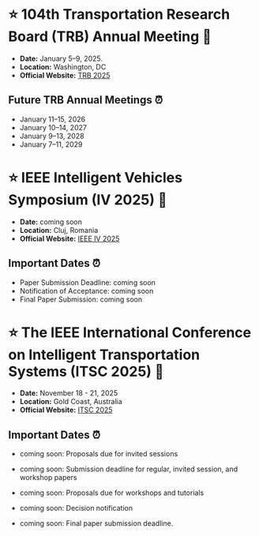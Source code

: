 # :star: 104th Transportation Research Board (TRB) Annual Meeting 🚗

- **Date:**  January 5–9, 2025. 
- **Location:** Washington, DC
- **Official Website:** [TRB 2025](https://www.trb.org/AnnualMeeting/FutureDates.aspx)

## Future TRB Annual Meetings ⏰

- January 11–15, 2026
- January 10–14, 2027
- January 9–13, 2028
- January 7–11, 2029




# :star: IEEE Intelligent Vehicles Symposium (IV 2025) 🚗

- **Date:** coming soon
- **Location:** Cluj, Romania
- **Official Website:** [IEEE IV 2025](https://ieee-itsc.org/2025/)

## Important Dates ⏰

- Paper Submission Deadline: coming soon
- Notification of Acceptance: coming soon
- Final Paper Submission: coming soon


 # :star: The IEEE International Conference on Intelligent Transportation Systems (ITSC 2025) 🚗

- **Date:**  November 18 - 21, 2025
- **Location:**   Gold Coast, Australia
- **Official Website:** [ITSC 2025](https://ieee-iv.org/2025/)

## Important Dates ⏰

- coming soon: Proposals due for invited sessions
  
- coming soon: Submission deadline for regular, invited session, and workshop papers
  
- coming soon: Proposals due for workshops and tutorials
  
- coming soon: Decision notification
  
- coming soon: Final paper submission deadline.





